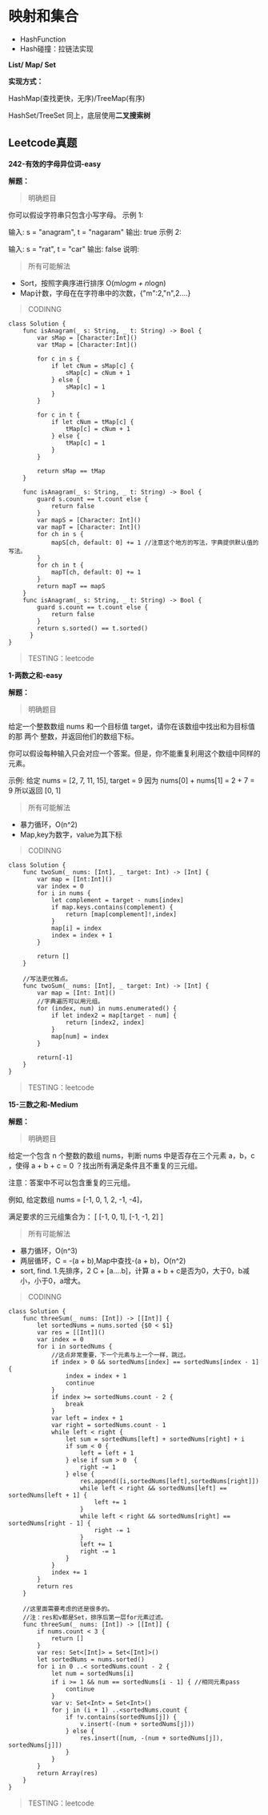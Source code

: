 # 映射和集合

- HashFunction
- Hash碰撞：拉链法实现

**List/ Map/ Set**

**实现方式：**

HashMap(查找更快，无序)/TreeMap(有序)

HashSet/TreeSet  同上，底层使用**二叉搜索树**

## Leetcode真题
**242-有效的字母异位词-easy**

**解题：**
> 明确题目

你可以假设字符串只包含小写字母。
示例 1:

输入: s = "anagram", t = "nagaram"
输出: true
示例 2:

输入: s = "rat", t = "car"
输出: false
说明:

> 所有可能解法
  - Sort，按照字典序进行排序  O(m*logm + n*logn)
  - Map计数，字母在在字符串中的次数，{"m":2,"n",2....}
> CODINNG

```
class Solution {
    func isAnagram(_ s: String, _ t: String) -> Bool {
        var sMap = [Character:Int]()
        var tMap = [Character:Int]()

        for c in s {
            if let cNum = sMap[c] {
                sMap[c] = cNum + 1
            } else {
                sMap[c] = 1
            }
        }

        for c in t {
            if let cNum = tMap[c] {
                tMap[c] = cNum + 1
            } else {
                tMap[c] = 1
            }
        }

        return sMap == tMap
    }

    func isAnagram(_ s: String, _ t: String) -> Bool {
        guard s.count == t.count else {
            return false
        }
        var mapS = [Character: Int]()
        var mapT = [Character: Int]()
        for ch in s {
            mapS[ch, default: 0] += 1 //注意这个地方的写法，字典提供默认值的写法。
        }
        for ch in t {
            mapT[ch, default: 0] += 1
        }
        return mapT == mapS
    }
    func isAnagram(_ s: String, _ t: String) -> Bool {
        guard s.count == t.count else {
            return false
        }
        return s.sorted() == t.sorted()
      }
}
```
> TESTING：leetcode

**1-两数之和-easy**

**解题：**
> 明确题目

给定一个整数数组 nums 和一个目标值 target，请你在该数组中找出和为目标值的那 两个 整数，并返回他们的数组下标。

你可以假设每种输入只会对应一个答案。但是，你不能重复利用这个数组中同样的元素。

示例:
给定 nums = [2, 7, 11, 15], target = 9
因为 nums[0] + nums[1] = 2 + 7 = 9
所以返回 [0, 1]

> 所有可能解法
  - 暴力循环，O(n^2)
  - Map,key为数字，value为其下标

> CODINNG

```
class Solution {
    func twoSum(_ nums: [Int], _ target: Int) -> [Int] {
        var map = [Int:Int]()
        var index = 0
        for i in nums {
            let complement = target - nums[index]
            if map.keys.contains(complement) {
                return [map[complement]!,index]
            }
            map[i] = index
            index = index + 1
        }

        return []
    }

    //写法更优雅点。
    func twoSum(_ nums: [Int], _ target: Int) -> [Int] {
        var map = [Int: Int]()
        //字典遍历可以用元组。
        for (index, num) in nums.enumerated() {
            if let index2 = map[target - num] {
                return [index2, index]
            }
            map[num] = index
        }

        return[-1]
    }
}

```
> TESTING：leetcode

**15-三数之和-Medium**

**解题：**
> 明确题目

给定一个包含 n 个整数的数组 nums，判断 nums 中是否存在三个元素 a，b，c ，使得 a + b + c = 0 ？找出所有满足条件且不重复的三元组。

注意：答案中不可以包含重复的三元组。

例如, 给定数组 nums = [-1, 0, 1, 2, -1, -4]，

满足要求的三元组集合为：
[
  [-1, 0, 1],
  [-1, -1, 2]
]

> 所有可能解法
  - 暴力循环，O(n^3)
  - 两层循环，C = -(a + b),Map中查找-(a + b)，O(n^2)
  - sort, find. 1.先排序，2 C + [a....b]，计算 a + b + c是否为0，大于0，b减小，小于0，a增大。

> CODINNG

```
class Solution {
    func threeSum(_ nums: [Int]) -> [[Int]] {
        let sortedNums = nums.sorted {$0 < $1}
        var res = [[Int]]()
        var index = 0
        for i in sortedNums {
            //这点非常重要，下一个元素与上一个一样，跳过。
            if index > 0 && sortedNums[index] == sortedNums[index - 1] {
                index = index + 1
                continue
            }
            if index >= sortedNums.count - 2 {
                break
            }
            var left = index + 1
            var right = sortedNums.count - 1
            while left < right {
                let sum = sortedNums[left] + sortedNums[right] + i
                if sum < 0 {
                    left = left + 1
                } else if sum > 0  {
                    right -= 1
                } else {
                    res.append([i,sortedNums[left],sortedNums[right]])
                    while left < right && sortedNums[left] == sortedNums[left + 1] {
                        left += 1
                    }
                    while left < right && sortedNums[right] == sortedNums[right - 1] {
                        right -= 1
                    }
                    left += 1
                    right -= 1
                }
            }
            index += 1
        }
        return res
    }

    //这里面需要考虑的还是很多的。
    //注：res和v都是Set，排序后第一层for元素过滤。
    func threeSum(_ nums: [Int]) -> [[Int]] {
        if nums.count < 3 {
            return []
        }
        var res: Set<[Int]> = Set<[Int]>()
        let sortedNums = nums.sorted()
        for i in 0 ..< sortedNums.count - 2 {
            let num = sortedNums[i]
            if i >= 1 && num == sortedNums[i - 1] { //相同元素pass
                continue
            }
            var v: Set<Int> = Set<Int>()
            for j in (i + 1) ..<sortedNums.count {
                if !v.contains(sortedNums[j]) {
                    v.insert(-(num + sortedNums[j]))
                } else {
                    res.insert([num, -(num + sortedNums[j]), sortedNums[j]])
                }
            }
        }
        return Array(res)
    }
}
```
> TESTING：leetcode
